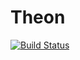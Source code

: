 # Theon

[![Build Status](https://travis-ci.com/sjkelly/Theon.jl.svg?branch=master)](https://travis-ci.com/sjkelly/Theon.jl)
